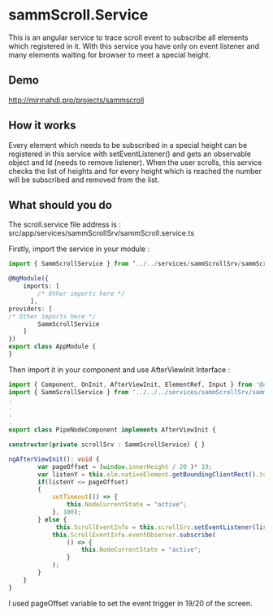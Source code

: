 # sammScroll.Service
This is an angular service to trace scroll event to subscribe all elements which registered in it. With this service you have only on event listener and many elements waiting for browser to meet a special height.

## Demo
http://mirmahdi.pro/projects/sammscroll

## How it works
Every element which needs to be subscribed in a special height can be registered in this service with setEventListener() and gets an observable object and Id (needs to remove listener). When the user scrolls, this service checks the list of heights and for every height which is reached the number will be subscribed and removed from the list.

## What should you do
The scroll.service file address is : 
src/app/services/sammScrollSrv/sammScroll.service.ts

Firstly, import the service in your module : 

```typescript
import { SammScrollService } from ‘../../services/sammScrollSrv/sammScroll.service’;

@NgModule({
    imports: [
        /* Other imports here */
      ],
providers: [
/* Other imports here */
        SammScrollService
    ]
})
export class AppModule {
}
```

Then import it in your component and use AfterViewInit Interface :

``` typescript
import { Component, OnInit, AfterViewInit, ElementRef, Input } from '@angular/core';
import { SammScrollService } from '../../../services/sammScrollSrv/sammScroll.service';
.
.
.
.
export class PipeNodeComponent implements AfterViewInit {

constructor(private scrollSrv : SammScrollService) { }

ngAfterViewInit(): void { 
        var pageOffset = (window.innerHeight / 20 )* 19;
        var listenY = this.elm.nativeElement.getBoundingClientRect().top + window.pageYOffset;
        if(listenY <= pageOffset) 
        {
            setTimeout(() => {
                this.NodeCurrentState = "active"; 
            }, 100);
        } else {
             this.ScrollEventInfo = this.scrollSrv.setEventListener(listenY - pageOffset);
            this.ScrollEventInfo.eventObserver.subscribe(
                () => { 
                    this.NodeCurrentState = "active"; 
                }
            );
        }
    }
}
```

I used pageOffset variable to set the event trigger in 19/20 of the screen.
